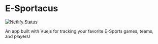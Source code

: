 # E-Sportacus

[![Netlify Status](https://api.netlify.com/api/v1/badges/e455131c-4247-438c-b7d2-fe18a8503f9d/deploy-status)](https://app.netlify.com/sites/esportacus/deploys)

An app built with Vuejs for tracking your favorite E-Sports games, teams, and players!
